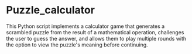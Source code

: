 # Puzzle_calculator
This Python script implements a calculator game that generates a scrambled puzzle from the result of a mathematical operation, challenges the user to guess the answer, and allows them to play multiple rounds with the option to view the puzzle's meaning before continuing.
